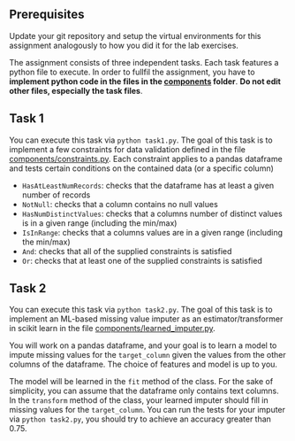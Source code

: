 ## Prerequisites

Update your git repository and setup the virtual environments for this assignment analogously to how you did it for the lab exercises.

The assignment consists of three independent tasks. Each task features a python file to execute. In order to fullfil the assignment, you have to **implement python code in the files in the [components](components/) folder**. **Do not edit other files, especially the task files**.

## Task 1

You can execute this task via ```python task1.py```. The goal of this task is to implement a few constraints for data validation defined in the file [components/constraints.py](components/constraints.py). Each constraint applies to a pandas dataframe and tests certain conditions on the contained data (or a specific column)

 * `HasAtLeastNumRecords`: checks that the dataframe has at least a given number of records
 * `NotNull`: checks that a column contains no null values
 * `HasNumDistinctValues`: checks that a columns number of distinct values is in a given range (including the min/max)
 * `IsInRange`: checks that a columns values are in a given range (including the min/max)
 * `And`: checks that all of the supplied constraints is satisfied
 * `Or`: checks that at least one of the supplied constraints is satisfied


## Task 2

You can execute this task via ```python task2.py```. The goal of this task is to implement an ML-based missing value imputer as an estimator/transformer in scikit learn in the file [components/learned_imputer.py](components/learned_imputer.py). 

You will work on a pandas dataframe, and your goal is to learn a model to impute missing values for the `target_column` given the values from the other columns of the dataframe. The choice of features and model is up to you. 

The model will be learned in the `fit` method of the class. For the sake of simplicity, you can assume that the dataframe only contains text columns. In the `transform` method of the class, your learned imputer should fill in missing values for the `target_column`. You can run the tests for your imputer via ```python task2.py```, you should try to achieve an accuracy greater than 0.75.
